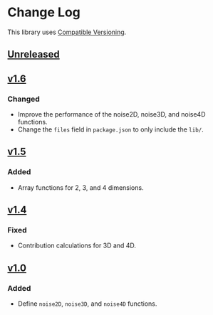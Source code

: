# Change Log

This library uses [Compatible Versioning](https://github.com/staltz/comver#readme).

## [Unreleased]

## [v1.6]

### Changed
- Improve the performance of the noise2D, noise3D, and noise4D functions.
- Change the `files` field in `package.json` to only include the `lib/`.

## [v1.5]

### Added
- Array functions for 2, 3, and 4 dimensions.

## [v1.4]

### Fixed
- Contribution calculations for 3D and 4D.

## [v1.0]

### Added
- Define `noise2D`, `noise3D`, and `noise4D` functions.

[Unreleased]: https://github.com/joshforisha/open-simplex-noise-js/compare/v1.6...HEAD
[v1.6]: https://github.com/joshforisha/open-simplex-noise-js/compare/v1.5...v1.6
[v1.5]: https://github.com/joshforisha/open-simplex-noise-js/compare/v1.4...v1.5
[v1.4]: https://github.com/joshforisha/open-simplex-noise-js/compare/v1.0...v1.4
[v1.0]: https://github.com/joshforisha/open-simplex-noise-js/releases/tag/v1.0
